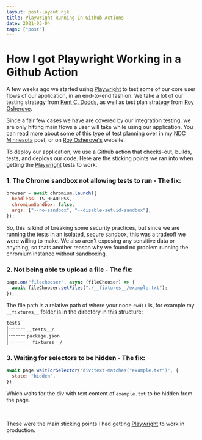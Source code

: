 ```yaml
---
layout: post-layout.njk
title: Playwright Running In Github Actions
date: 2021-03-04
tags: ["post"]
---
```


# How I got Playwright Working in a Github Action

<!-- Excerpt Start -->

A few weeks ago we started using [Playwright](https://playwright.dev) to test some of our core user flows of our application, in an end-to-end fashion. We take a lot of our testing strategy from [Kent C. Dodds](https://kentcdodds.com/), as well as test plan strategy from [Roy Osherove](https://osherove.com/).

<!-- Excerpt End -->

Since a fair few cases we have are covered by our integration testing, we are only hitting main flows a user will take while using our application. You can read more about some of this type of test planning over in my [NDC Minnesota](/posts/ndc-minnesota-2020) post, or on [Roy Osherove's](https://osherove.com/) website.

To deploy our application, we use a Github action that checks-out, builds, tests, and deploys our code. Here are the sticking points we ran into when getting the [Playwright](https://playwright.dev) tests to work.

### 1. The Chrome sandbox not allowing tests to run - The fix:

```js
browser = await chromium.launch({
  headless: IS_HEADLESS,
  chromiumSandbox: false,
  args: ["--no-sandbox", "--disable-setuid-sandbox"],
});
```

So, this is kind of breaking some security practices, but since we are running the tests in an isolated, secure sandbox, this was a tradeoff we were willing to make. We also aren't exposing any sensitive data or anything, so thats another reason why we found no problem running the chromium instance without sandboxing.

### 2. Not being able to upload a file - The fix:

```js
page.on("filechooser", async (fileChooser) => {
  await fileChooser.setFiles("./__fixtures__/example.txt");
});
```

The file path is a relative path of where your node `cwd()` is, for example my `__fixtures__` folder is in the directory in this structure:

`tests` <br>
|------- `__tests__/`<br>
|------- `package.json`<br>
|------- `__fixtures__/`<br>

### 3. Waiting for selectors to be hidden - The fix:

```js
await page.waitForSelector('div:text-matches("example.txt")', {
  state: "hidden",
});
```

Which waits for the div with text content of `example.txt` to be hidden from the page.

<br />

These were the main sticking points I had getting [Playwright](https://playwright.dev) to work in production.
